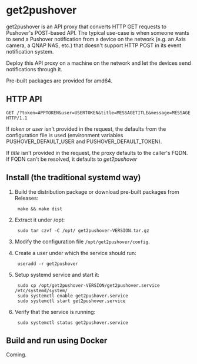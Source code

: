 get2pushover
============

get2pushover is an API proxy that converts HTTP GET requests to Pushover's
POST-based API. The typical use-case is when someone wants to send a Pushover
notification from a device on the network (e.g. an Axis camera, a QNAP NAS,
etc.) that doesn't support HTTP POST in its event notification system. 

Deploy this API proxy on a machine on the network and let the devices send
notifications through it.

Pre-built packages are provided for amd64.


HTTP API
--------
    
    GET /?token=APPTOKEN&user=USERTOKEN&title=MESSAGETITLE&message=MESSAGE HTTP/1.1

If *token* or *user* isn't provided in the request, the defaults from the
configuration file is used (environment variables PUSHOVER_DEFAULT_USER and
PUSHOVER_DEFAULT_TOKEN).

If *title* isn't provided in the request, the proxy defaults to the caller's
FQDN. If FQDN can't be resolved, it defaults to *get2pushover*


Install (the traditional systemd way)
-------------------------------------

1. Build the distribution package or download pre-built packages from Releases:

        make && make dist

2. Extract it under /opt:

        sudo tar czvf -C /opt/ get2pushover-VERSION.tar.gz

3. Modify the configuration file `/opt/get2pushover/config`.

4. Create a user under which the service should run:

        useradd -r get2pushover

5. Setup systemd service and start it:

        sudo cp /opt/get2pushover-VERSION/get2pushover.service /etc/systemd/system/
        sudo systemctl enable get2pushover.service
        sudo systemctl start get2pushover.service

6. Verify that the service is running:

        sudo systemctl status get2pushover.service


Build and run using Docker
--------------------------

Coming.

